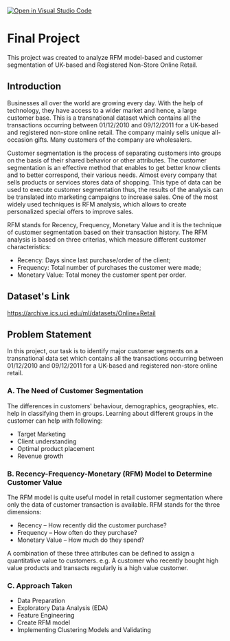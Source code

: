 [![Open in Visual Studio Code](https://classroom.github.com/assets/open-in-vscode-718a45dd9cf7e7f842a935f5ebbe5719a5e09af4491e668f4dbf3b35d5cca122.svg)](https://classroom.github.com/online_ide?assignment_repo_id=13673545&assignment_repo_type=AssignmentRepo)


# Final Project

This project was created to analyze RFM model-based and customer segmentation of UK-based and Registered Non-Store Online Retail.

## Introduction

Businesses all over the world are growing every day. With the help of technology, they have access to a wider market and hence, a large customer base. This is a transnational dataset which contains all the transactions occurring between 01/12/2010 and 09/12/2011 for a UK-based and registered non-store online retail. The company mainly sells unique all-occasion gifts. Many customers of the company are wholesalers.

Customer segmentation is the process of separating customers into groups on the basis of their shared behavior or other attributes. The customer segmentation is an effective method that enables to get better know clients and to better correspond, their various needs. Almost every company that sells products or services stores data of shopping. This type of data can be used to execute customer segmentation thus, the results of the analysis can be translated into marketing campaigns to increase sales. One of the most widely used techniques is RFM analysis, which allows to create personalized special offers to improve sales.

RFM stands for Recency, Frequency, Monetary Value and it is the technique of customer segmentation based on their transaction history. The RFM analysis is based on three criterias, which measure different customer characteristics:

- Recency: Days since last purchase/order of the client;
- Frequency: Total number of purchases the customer were made;
- Monetary Value: Total money the customer spent per order.


## Dataset's Link

https://archive.ics.uci.edu/ml/datasets/Online+Retail

## Problem Statement

In this project, our task is to identify major customer segments on a transnational data set which contains all the transactions occurring between 01/12/2010 and 09/12/2011 for a UK-based and registered non-store online retail.

### A. The Need of Customer Segmentation

The differences in customers' behaviour, demographics, geographies, etc. help in classifying them in groups. Learning about different groups in the customer can help with following:

- Target Marketing
- Client understanding
- Optimal product placement
- Revenue growth

### B. Recency-Frequency-Monetary (RFM) Model to Determine Customer Value

The RFM model is quite useful model in retail customer segmentation where only the data of customer transaction is available. RFM stands for the three dimensions:

- Recency – How recently did the customer purchase?
- Frequency – How often do they purchase?
- Monetary Value – How much do they spend?

A combination of these three attributes can be defined to assign a quantitative value to customers. e.g. A customer who recently bought high value products and transacts regularly is a high value customer.

### C. Approach Taken

- Data Preparation
- Exploratory Data Analysis (EDA)
- Feature Engineering
- Create RFM model
- Implementing Clustering Models and Validating